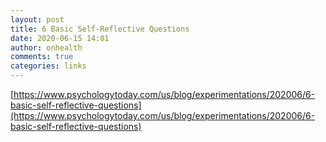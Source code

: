 ```yaml
---
layout: post
title: 6 Basic Self-Reflective Questions
date: 2020-06-15 14:01
author: onhealth
comments: true
categories: links
---
```


[https://www.psychologytoday.com/us/blog/experimentations/202006/6-basic-self-reflective-questions](https://www.psychologytoday.com/us/blog/experimentations/202006/6-basic-self-reflective-questions)
